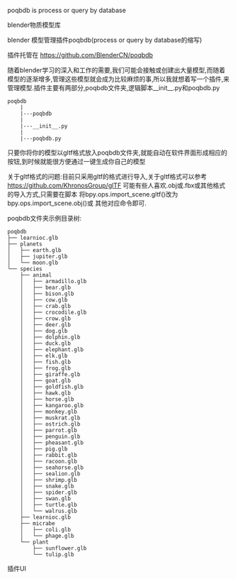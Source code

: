 poqbdb is process or query by database

blender物质模型库

blender 模型管理插件poqbdb(process or query by database的缩写)

插件托管在 https://github.com/BlenderCN/poqbdb

随着blender学习的深入和工作的需要,我们可能会接触或创建出大量模型,而随着模型的逐渐增多,管理这些模型就会成为比较麻烦的事,所以我就想着写一个插件,来管理模型.插件主要有两部分,poqbdb文件夹,逻辑脚本__init__.py和poqbdb.py

	poqbdb
		|
		|---poqbdb
		|
		|---__init__.py
		|
		|---poqbdb.py

只要你将你的模型以gltf格式放入poqbdb文件夹,就能自动在软件界面形成相应的按钮,到时候就能很方便通过一键生成你自己的模型

关于gltf格式的问题:目前只采用gltf的格式进行导入,关于gltf格式可以参考 https://github.com/KhronosGroup/glTF
可能有些人喜欢.obj或.fbx或其他格式的导入方式,只需要在脚本
将bpy.ops.import_scene.gltf()改为bpy.ops.import_scene.obj()或	其他对应命令即可.

poqbdb文件夹示例目录树:

	poqbdb
	├── learnioc.glb
	├── planets
	│   ├── earth.glb
	│   ├── jupiter.glb
	│   └── moon.glb
	└── species
	    ├── animal
	    │   ├── armadillo.glb
	    │   ├── bear.glb
	    │   ├── bison.glb
	    │   ├── cow.glb
	    │   ├── crab.glb
	    │   ├── crocodile.glb
	    │   ├── crow.glb
	    │   ├── deer.glb
	    │   ├── dog.glb
	    │   ├── dolphin.glb
	    │   ├── duck.glb
	    │   ├── elephant.glb
	    │   ├── elk.glb
	    │   ├── fish.glb
	    │   ├── frog.glb
	    │   ├── giraffe.glb
	    │   ├── goat.glb
	    │   ├── goldfish.glb
	    │   ├── hawk.glb
	    │   ├── horse.glb
	    │   ├── kangaroo.glb
	    │   ├── monkey.glb
	    │   ├── muskrat.glb
	    │   ├── ostrich.glb
	    │   ├── parrot.glb
	    │   ├── penguin.glb
	    │   ├── pheasant.glb
	    │   ├── pig.glb
	    │   ├── rabbit.glb
	    │   ├── racoon.glb
	    │   ├── seahorse.glb
	    │   ├── sealion.glb
	    │   ├── shrimp.glb
	    │   ├── snake.glb
	    │   ├── spider.glb
	    │   ├── swan.glb
	    │   ├── turtle.glb
	    │   └── walrus.glb
	    ├── learnioc.glb
	    ├── micrabe
	    │   ├── coli.glb
	    │   └── phage.glb
	    └── plant
	        ├── sunflower.glb
	        └── tulip.glb

插件UI


